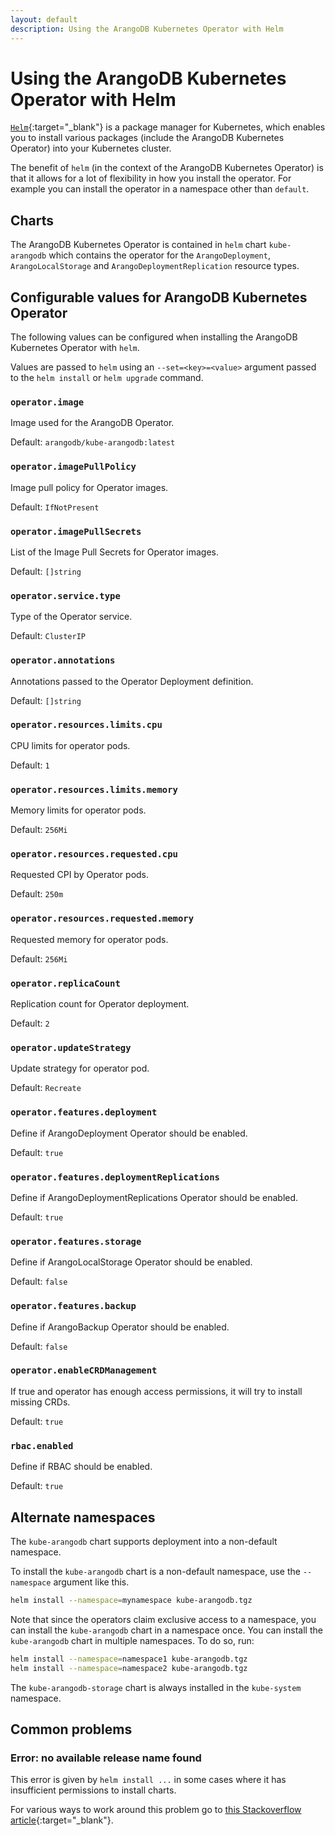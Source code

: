 ```yaml
---
layout: default
description: Using the ArangoDB Kubernetes Operator with Helm
---
```

# Using the ArangoDB Kubernetes Operator with Helm

[`Helm`](https://www.helm.sh/){:target="_blank"} is a package manager for Kubernetes, which enables
you to install various packages (include the ArangoDB Kubernetes Operator)
into your Kubernetes cluster.

The benefit of `helm` (in the context of the ArangoDB Kubernetes Operator)
is that it allows for a lot of flexibility in how you install the operator.
For example you can install the operator in a namespace other than
`default`.

## Charts

The ArangoDB Kubernetes Operator is contained in `helm` chart `kube-arangodb` which contains the operator for the
`ArangoDeployment`, `ArangoLocalStorage` and `ArangoDeploymentReplication` resource types.


## Configurable values for ArangoDB Kubernetes Operator

The following values can be configured when installing the
ArangoDB Kubernetes Operator with `helm`.

Values are passed to `helm` using an `--set=<key>=<value>` argument passed
to the `helm install` or `helm upgrade` command.

### `operator.image`

Image used for the ArangoDB Operator.

Default: `arangodb/kube-arangodb:latest`

### `operator.imagePullPolicy`

Image pull policy for Operator images.

Default: `IfNotPresent`

### `operator.imagePullSecrets`

List of the Image Pull Secrets for Operator images.

Default: `[]string`

### `operator.service.type`

Type of the Operator service.

Default: `ClusterIP`

### `operator.annotations`

Annotations passed to the Operator Deployment definition.

Default: `[]string`

### `operator.resources.limits.cpu`

CPU limits for operator pods.

Default: `1`

### `operator.resources.limits.memory`

Memory limits for operator pods.

Default: `256Mi`

### `operator.resources.requested.cpu`

Requested CPI by Operator pods.

Default: `250m`

### `operator.resources.requested.memory`

Requested memory for operator pods.

Default: `256Mi`

### `operator.replicaCount`

Replication count for Operator deployment.

Default: `2`

### `operator.updateStrategy`

Update strategy for operator pod.

Default: `Recreate`

### `operator.features.deployment`

Define if ArangoDeployment Operator should be enabled.

Default: `true`

### `operator.features.deploymentReplications`

Define if ArangoDeploymentReplications Operator should be enabled.

Default: `true`

### `operator.features.storage`

Define if ArangoLocalStorage Operator should be enabled.

Default: `false`

### `operator.features.backup`

Define if ArangoBackup Operator should be enabled.

Default: `false`

### `operator.enableCRDManagement`

If true and operator has enough access permissions, it will try to install missing CRDs.

Default: `true`

### `rbac.enabled`

Define if RBAC should be enabled.

Default: `true`

## Alternate namespaces

The `kube-arangodb` chart supports deployment into a non-default namespace.

To install the `kube-arangodb` chart is a non-default namespace, use the `--namespace`
argument like this.

```bash
helm install --namespace=mynamespace kube-arangodb.tgz
```

Note that since the operators claim exclusive access to a namespace, you can
install the `kube-arangodb` chart in a namespace once.
You can install the `kube-arangodb` chart in multiple namespaces. To do so, run:

```bash
helm install --namespace=namespace1 kube-arangodb.tgz
helm install --namespace=namespace2 kube-arangodb.tgz
```

The `kube-arangodb-storage` chart is always installed in the `kube-system` namespace.

## Common problems

### Error: no available release name found

This error is given by `helm install ...` in some cases where it has
insufficient permissions to install charts.

For various ways to work around this problem go to [this Stackoverflow article](https://stackoverflow.com/questions/43499971/helm-error-no-available-release-name-found){:target="_blank"}.
